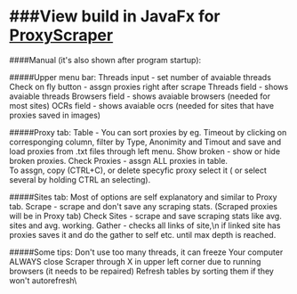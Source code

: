###View build in JavaFx for [ProxyScraper]
===
####Manual (it's also shown after program startup):

#####Upper menu bar:
            Threads input - set number of avaiable threads
            Check on fly button - assgn proxies right after scrape
            Threads field - shows avaiable threads
            Browsers field - shows avaiable browsers (needed for most sites)
            OCRs field - shows avaiable ocrs (needed for sites that have proxies saved in images)
		
#####Proxy tab:
            Table - You can sort proxies by eg. Timeout by clicking on corresponging column,
            filter by Type, Anonimity and Timout and save and load proxies from .txt files through left menu.
            Show broken - show or hide broken proxies. 
            Check Proxies - assgn ALL proxies in table.       
            To assgn, copy (CTRL+C), or delete specyfic proxy select it ( or select several by holding CTRL an selecting).
		
#####Sites tab:
            Most of options are self explanatory and similar to Proxy tab.
            Scrape - scrape and don't save any scraping stats. (Scraped proxies will be in Proxy tab)
            Check Sites - scrape and save scraping stats like avg. sites and avg. working.
            Gather - checks all links of site,\n if linked site has proxies saves it and do the gather to self etc. until max depth is reached.
		
#####Some tips:
            Don't use too many threads, it can freeze Your computer
            ALWAYS close Scraper through X in upper left corner due to running browsers (it needs to be repaired)
            Refresh tables by sorting them if they won't autorefresh\

   [ProxyScraper]: <https://github.com/PartTimeHackerman/ProxyScraper>